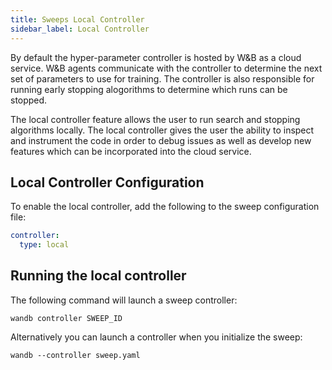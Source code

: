 ```yaml
---
title: Sweeps Local Controller
sidebar_label: Local Controller
---
```


By default the hyper-parameter controller is hosted by W&B as a cloud service.  W&B agents communicate with the controller to determine the next
set of parameters to use for training.  The controller is also responsible for running early stopping alogorithms to determine which runs can be
stopped.

The local controller feature allows the user to run search and stopping algorithms locally.  The local controller gives the user the ability to inspect
and instrument the code in order to debug issues as well as develop new features which can be incorporated into the cloud service.

## Local Controller Configuration

To enable the local controller, add the following to the sweep configuration file:

```yaml
controller:
  type: local
```

## Running the local controller

The following command will launch a sweep controller:
```shell
wandb controller SWEEP_ID
```

Alternatively you can launch a controller when you initialize the sweep:
```shell
wandb --controller sweep.yaml
```


